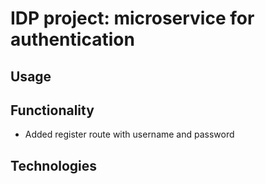 # IDP project: microservice for authentication

## Usage

## Functionality
* Added register route with username and password

## Technologies